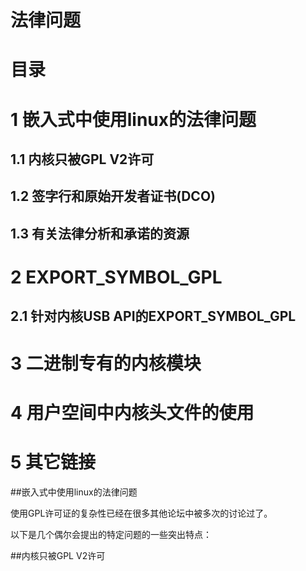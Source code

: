 法律问题
==================

目录
========

1 嵌入式中使用linux的法律问题
===============================

1.1 内核只被GPL V2许可
-----------------------------   

1.2 签字行和原始开发者证书(DCO)
------------------------------------

1.3 有关法律分析和承诺的资源
---------------------------------

2 EXPORT_SYMBOL_GPL
===============================

2.1 针对内核USB API的EXPORT_SYMBOL_GPL
--------------------------------------

3 二进制专有的内核模块
==================================

4 用户空间中内核头文件的使用
====================================

5 其它链接
======================================





##嵌入式中使用linux的法律问题

使用GPL许可证的复杂性已经在很多其他论坛中被多次的讨论过了。

以下是几个偶尔会提出的特定问题的一些突出特点：

##内核只被GPL V2许可







